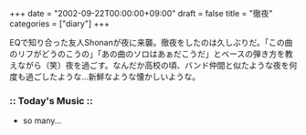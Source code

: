 +++
date = "2002-09-22T00:00:00+09:00"
draft = false
title = "徹夜"
categories = ["diary"]
+++

EQで知り合った友人Shonanが夜に来襲。徹夜をしたのは久しぶりだ。「この曲のリフがどうのこうの」「あの曲のソロはあぁだこうだ」とベースの弾き方を教えながら（笑）夜を過ごす。なんだか高校の頃、バンド仲間と似たような夜を何度も過ごしたような...新鮮なような懐かしいような。

<h3>:: Today's Music ::</h3>
<ul>
<li>so many...</li>
</ul>
